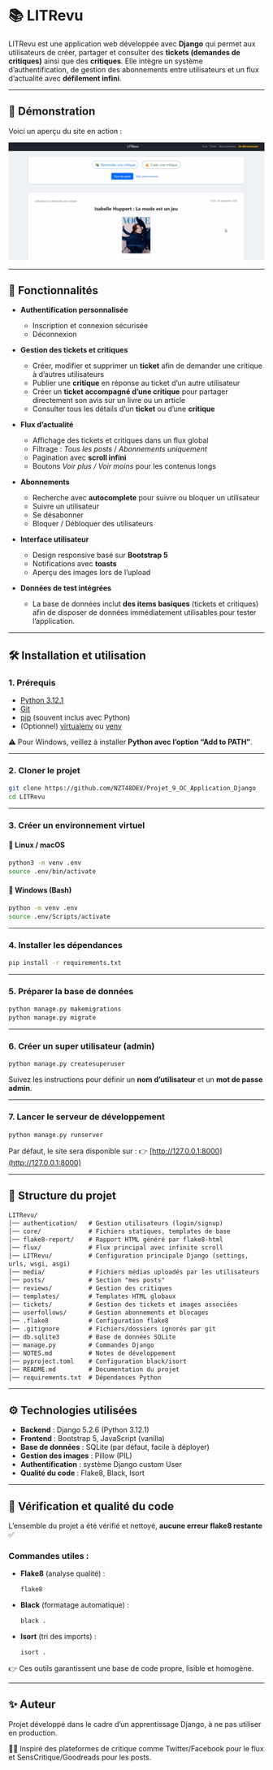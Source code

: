 # 📚 LITRevu

LITRevu est une application web développée avec **Django** qui permet aux utilisateurs de créer, partager et consulter des **tickets (demandes de critiques)** ainsi que des **critiques**.
Elle intègre un système d’authentification, de gestion des abonnements entre utilisateurs et un flux d’actualité avec **défilement infini**.

---

## 🎥 Démonstration

Voici un aperçu du site en action :

![Démo du site](LITRevu/core/static/core/img/presentation.gif)

---

## 🚀 Fonctionnalités

* **Authentification personnalisée**

  * Inscription et connexion sécurisée
  * Déconnexion

* **Gestion des tickets et critiques**

  * Créer, modifier et supprimer un **ticket** afin de demander une critique à d’autres utilisateurs  
  * Publier une **critique** en réponse au ticket d’un autre utilisateur
  * Créer un **ticket accompagné d’une critique** pour partager directement son avis sur un livre ou un article  
  * Consulter tous les détails d’un **ticket** ou d’une **critique**  

* **Flux d’actualité**

  * Affichage des tickets et critiques dans un flux global
  * Filtrage : *Tous les posts* / *Abonnements uniquement*
  * Pagination avec **scroll infini**
  * Boutons *Voir plus / Voir moins* pour les contenus longs

* **Abonnements**

  * Recherche avec **autocomplete** pour suivre ou bloquer un utilisateur
  * Suivre un utilisateur
  * Se désabonner
  * Bloquer / Débloquer des utilisateurs

* **Interface utilisateur**

  * Design responsive basé sur **Bootstrap 5**
  * Notifications avec **toasts**
  * Aperçu des images lors de l’upload

* **Données de test intégrées**

  * La base de données inclut **des items basiques** (tickets et critiques) afin de disposer de données immédiatement utilisables pour tester l’application.

---

## 🛠️ Installation et utilisation

### 1. Prérequis

* [Python 3.12.1](https://www.python.org/downloads/)
* [Git](https://git-scm.com/)
* [pip](https://pip.pypa.io/en/stable/) (souvent inclus avec Python)
* (Optionnel) [virtualenv](https://virtualenv.pypa.io/) ou [venv](https://docs.python.org/3/library/venv.html)

⚠️ Pour Windows, veillez à installer **Python avec l’option “Add to PATH”**.

---

### 2. Cloner le projet

```bash
git clone https://github.com/NZT48DEV/Projet_9_OC_Application_Django
cd LITRevu
```

---

### 3. Créer un environnement virtuel

#### 🔹 Linux / macOS

```bash
python3 -m venv .env
source .env/bin/activate
```

#### 🔹 Windows (Bash)

```bash
python -m venv .env
source .env/Scripts/activate
```

---

### 4. Installer les dépendances

```bash
pip install -r requirements.txt
```

---

### 5. Préparer la base de données

```bash
python manage.py makemigrations
python manage.py migrate
```

---

### 6. Créer un super utilisateur (admin)

```bash
python manage.py createsuperuser
```

Suivez les instructions pour définir un **nom d’utilisateur** et un **mot de passe admin**.

---

### 7. Lancer le serveur de développement

```bash
python manage.py runserver
```

Par défaut, le site sera disponible sur :
👉 [http://127.0.0.1:8000](http://127.0.0.1:8000)

---

## 📂 Structure du projet

```
LITRevu/
│── authentication/   # Gestion utilisateurs (login/signup)
│── core/             # Fichiers statiques, templates de base
│── flake8-report/    # Rapport HTML généré par flake8-html
│── flux/             # Flux principal avec infinite scroll
│── LITRevu/          # Configuration principale Django (settings, urls, wsgi, asgi)
│── media/            # Fichiers médias uploadés par les utilisateurs
│── posts/            # Section "mes posts"
│── reviews/          # Gestion des critiques
│── templates/        # Templates HTML globaux
│── tickets/          # Gestion des tickets et images associées
│── userfollows/      # Gestion abonnements et blocages
│── .flake8           # Configuration flake8
│── .gitignore        # Fichiers/dossiers ignorés par git
│── db.sqlite3        # Base de données SQLite
│── manage.py         # Commandes Django
│── NOTES.md          # Notes de développement
│── pyproject.toml    # Configuration black/isort
│── README.md         # Documentation du projet
│── requirements.txt  # Dépendances Python
```

---

## ⚙️ Technologies utilisées

* **Backend** : Django 5.2.6 (Python 3.12.1)
* **Frontend** : Bootstrap 5, JavaScript (vanilla)
* **Base de données** : SQLite (par défaut, facile à déployer)
* **Gestion des images** : Pillow (PIL)
* **Authentification** : système Django custom User
* **Qualité du code** : Flake8, Black, Isort

---

## 🧹 Vérification et qualité du code

L’ensemble du projet a été vérifié et nettoyé, **aucune erreur flake8 restante** ✅

### Commandes utiles :

* **Flake8** (analyse qualité) :

  ```bash
  flake8
  ```

* **Black** (formatage automatique) :

  ```bash
  black .
  ```

* **Isort** (tri des imports) :

  ```bash
  isort .
  ```

👉 Ces outils garantissent une base de code propre, lisible et homogène.

---

## ✨ Auteur

Projet développé dans le cadre d’un apprentissage Django, à ne pas utiliser en production.

👨‍💻 Inspiré des plateformes de critique comme Twitter/Facebook pour le flux et SensCritique/Goodreads pour les posts.
